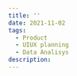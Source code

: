 ```yaml
---
title: ''
date: 2021-11-02
tags:
  - Product
  - UIUX planning
  - Data Analisys
description: 
---
```


